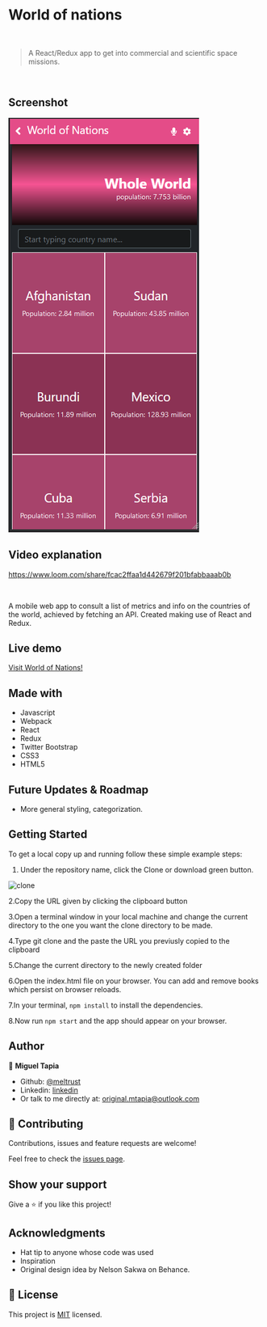 # World of nations

<br/>

> A React/Redux app to get into commercial and scientific space missions.

<br/>


## Screenshot

![screenshot](./assets/app_screenshot.png)

## Video explanation

https://www.loom.com/share/fcac2ffaa1d442679f201bfabbaaab0b

<br/>

A mobile web app to consult a list of metrics and info on the countries of the world, achieved by fetching an API. Created making use of React and Redux.  

## Live demo

[Visit World of Nations!](https://meltrust.github.io/world-of-nations/) 

## Made with

- Javascript
- Webpack
- React
- Redux
- Twitter Bootstrap
- CSS3
- HTML5

## Future Updates & Roadmap

- More general styling, categorization.

## Getting Started

To get a local copy up and running follow these simple example steps:

1. Under the repository name, click the Clone or download green button.

![clone](https://user-images.githubusercontent.com/53324035/73660989-4451aa80-4667-11ea-8a89-176f89d6548a.png)

2.Copy the URL given by clicking the clipboard button

3.Open a terminal window in your local machine and change the current directory to the one you want the clone directory to be made.

4.Type  git clone and the paste the URL you previusly copied to the clipboard

5.Change the current directory to the newly created folder

6.Open the index.html file on your browser. You can add and remove books which persist on browser reloads.

7.In your terminal, `npm install` to install the dependencies.

8.Now run `npm start` and the app should appear on your browser.

## Author

👤 **Miguel Tapia**

- Github: [@meltrust](https://github.com/meltrust)
- Linkedin: [linkedin](https://www.linkedin.com/in/meltrust/)
- Or talk to me directly at: original.mtapia@outlook.com
  
## 🤝 Contributing

Contributions, issues and feature requests are welcome!

Feel free to check the [issues page](issues/).

## Show your support

Give a ⭐️ if you like this project!

## Acknowledgments

- Hat tip to anyone whose code was used
- Inspiration
- Original design idea by Nelson Sakwa on Behance.

## 📝 License

This project is [MIT](lic.url) licensed.
